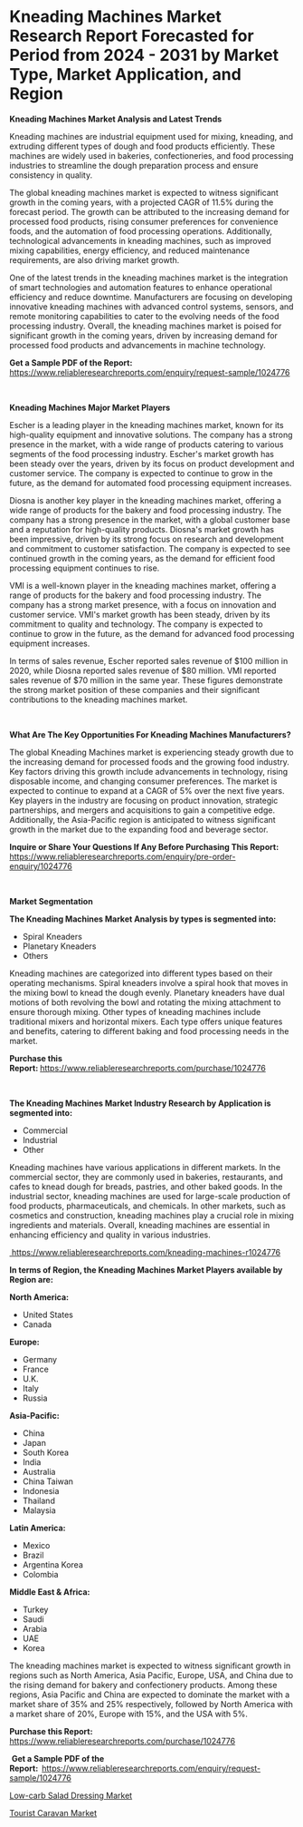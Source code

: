 <p><h1>Kneading Machines Market Research Report Forecasted for Period from 2024 -  2031 by Market Type, Market Application, and Region</h1></p><p><strong>Kneading Machines Market Analysis and Latest Trends</strong></p>
<p><p>Kneading machines are industrial equipment used for mixing, kneading, and extruding different types of dough and food products efficiently. These machines are widely used in bakeries, confectioneries, and food processing industries to streamline the dough preparation process and ensure consistency in quality.</p><p>The global kneading machines market is expected to witness significant growth in the coming years, with a projected CAGR of 11.5% during the forecast period. The growth can be attributed to the increasing demand for processed food products, rising consumer preferences for convenience foods, and the automation of food processing operations. Additionally, technological advancements in kneading machines, such as improved mixing capabilities, energy efficiency, and reduced maintenance requirements, are also driving market growth.</p><p>One of the latest trends in the kneading machines market is the integration of smart technologies and automation features to enhance operational efficiency and reduce downtime. Manufacturers are focusing on developing innovative kneading machines with advanced control systems, sensors, and remote monitoring capabilities to cater to the evolving needs of the food processing industry. Overall, the kneading machines market is poised for significant growth in the coming years, driven by increasing demand for processed food products and advancements in machine technology.</p></p>
<p><strong>Get a Sample PDF of the Report:&nbsp;</strong> <a href="https://www.reliableresearchreports.com/enquiry/request-sample/1024776">https://www.reliableresearchreports.com/enquiry/request-sample/1024776</a></p>
<p>&nbsp;</p>
<p><strong>Kneading Machines Major Market Players</strong></p>
<p><p>Escher is a leading player in the kneading machines market, known for its high-quality equipment and innovative solutions. The company has a strong presence in the market, with a wide range of products catering to various segments of the food processing industry. Escher's market growth has been steady over the years, driven by its focus on product development and customer service. The company is expected to continue to grow in the future, as the demand for automated food processing equipment increases.</p><p>Diosna is another key player in the kneading machines market, offering a wide range of products for the bakery and food processing industry. The company has a strong presence in the market, with a global customer base and a reputation for high-quality products. Diosna's market growth has been impressive, driven by its strong focus on research and development and commitment to customer satisfaction. The company is expected to see continued growth in the coming years, as the demand for efficient food processing equipment continues to rise.</p><p>VMI is a well-known player in the kneading machines market, offering a range of products for the bakery and food processing industry. The company has a strong market presence, with a focus on innovation and customer service. VMI's market growth has been steady, driven by its commitment to quality and technology. The company is expected to continue to grow in the future, as the demand for advanced food processing equipment increases. </p><p>In terms of sales revenue, Escher reported sales revenue of $100 million in 2020, while Diosna reported sales revenue of $80 million. VMI reported sales revenue of $70 million in the same year. These figures demonstrate the strong market position of these companies and their significant contributions to the kneading machines market.</p></p>
<p>&nbsp;</p>
<p><strong>What Are The Key Opportunities For Kneading Machines Manufacturers?</strong></p>
<p><p>The global Kneading Machines market is experiencing steady growth due to the increasing demand for processed foods and the growing food industry. Key factors driving this growth include advancements in technology, rising disposable income, and changing consumer preferences. The market is expected to continue to expand at a CAGR of 5% over the next five years. Key players in the industry are focusing on product innovation, strategic partnerships, and mergers and acquisitions to gain a competitive edge. Additionally, the Asia-Pacific region is anticipated to witness significant growth in the market due to the expanding food and beverage sector.</p></p>
<p><strong>Inquire or Share Your Questions If Any Before Purchasing This Report:</strong> <a href="https://www.reliableresearchreports.com/enquiry/pre-order-enquiry/1024776">https://www.reliableresearchreports.com/enquiry/pre-order-enquiry/1024776</a></p>
<p>&nbsp;</p>
<p><strong>Market Segmentation</strong></p>
<p><strong>The Kneading Machines Market Analysis by types is segmented into:</strong></p>
<p><ul><li>Spiral Kneaders</li><li>Planetary Kneaders</li><li>Others</li></ul></p>
<p><p>Kneading machines are categorized into different types based on their operating mechanisms. Spiral kneaders involve a spiral hook that moves in the mixing bowl to knead the dough evenly. Planetary kneaders have dual motions of both revolving the bowl and rotating the mixing attachment to ensure thorough mixing. Other types of kneading machines include traditional mixers and horizontal mixers. Each type offers unique features and benefits, catering to different baking and food processing needs in the market.</p></p>
<p><strong>Purchase this Report:&nbsp;</strong><a href="https://www.reliableresearchreports.com/purchase/1024776">https://www.reliableresearchreports.com/purchase/1024776</a></p>
<p>&nbsp;</p>
<p><strong>The Kneading Machines Market Industry Research by Application is segmented into:</strong></p>
<p><ul><li>Commercial</li><li>Industrial</li><li>Other</li></ul></p>
<p><p>Kneading machines have various applications in different markets. In the commercial sector, they are commonly used in bakeries, restaurants, and cafes to knead dough for breads, pastries, and other baked goods. In the industrial sector, kneading machines are used for large-scale production of food products, pharmaceuticals, and chemicals. In other markets, such as cosmetics and construction, kneading machines play a crucial role in mixing ingredients and materials. Overall, kneading machines are essential in enhancing efficiency and quality in various industries.</p></p>
<p><a href="https://www.reliableresearchreports.com/kneading-machines-r1024776">&nbsp;https://www.reliableresearchreports.com/kneading-machines-r1024776</a></p>
<p><strong>In terms of Region, the Kneading Machines Market Players available by Region are:</strong></p>
<p>
    <p> <strong> North America: </strong>
        <ul>
            <li>United States</li>
            <li>Canada</li>
        </ul>
        </p> 
    <p> <strong> Europe: </strong>
        <ul>
            <li>Germany</li>
            <li>France</li>
            <li>U.K.</li>
            <li>Italy</li>
            <li>Russia</li>
        </ul>
        </p> 
    <p> <strong> Asia-Pacific: </strong>
        <ul>
            <li>China</li>
            <li>Japan</li>
            <li>South Korea</li>
            <li>India</li>
            <li>Australia</li>
            <li>China Taiwan</li>
            <li>Indonesia</li>
            <li>Thailand</li>
            <li>Malaysia</li>
        </ul>
        </p> 
    <p> <strong> Latin America: </strong>
        <ul>
            <li>Mexico</li>
            <li>Brazil</li>
            <li>Argentina Korea</li>
            <li>Colombia</li>
        </ul>
        </p> 
    <p> <strong> Middle East & Africa: </strong>
        <ul>
            <li>Turkey</li>
            <li>Saudi</li>
            <li>Arabia</li>
            <li>UAE</li>
            <li>Korea</li>
        </ul>
    </p>
    </p>
<p><p>The kneading machines market is expected to witness significant growth in regions such as North America, Asia Pacific, Europe, USA, and China due to the rising demand for bakery and confectionery products. Among these regions, Asia Pacific and China are expected to dominate the market with a market share of 35% and 25% respectively, followed by North America with a market share of 20%, Europe with 15%, and the USA with 5%.</p></p>
<p><strong>Purchase this Report: </strong><a href="https://www.reliableresearchreports.com/purchase/1024776">https://www.reliableresearchreports.com/purchase/1024776</a></p>
<p>&nbsp;<strong>Get a Sample PDF of the Report:&nbsp;&nbsp;</strong><a href="https://www.reliableresearchreports.com/enquiry/request-sample/1024776">https://www.reliableresearchreports.com/enquiry/request-sample/1024776</a></p>
<p><strong></strong></p>
<p><p><a href="https://medium.com/@emma.white454357/low-carb-salad-dressing-market-analysis-report-global-insights-by-region-type-less-than-1g-per-886f4e746d34">Low-carb Salad Dressing Market</a></p><p><a href="https://www.linkedin.com/pulse/insights-tourist-caravan-market-players-size-geographical-ul0le?trackingId=dCFBWxrVTIS778gGQ5k3kA%3D%3D">Tourist Caravan Market</a></p></p>